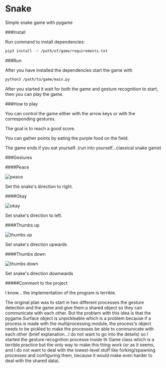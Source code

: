 # Snake
Simple snake game with pygame

###Install

Run command to install dependencies:

```bash
pip3 install -r /path/of/game/requirements.txt 
```


###Run

After you have installed the dependencies start
the game with

```bash
python3 /path/to/game/main.py
```

After you started it wait for both the game and gesture recognition to start, then you can play the game.


###How to play

You can control the game either with the arrow
keys or with the corresponding gestures.

The goal is to reach a good score.

You can gather points by eating the purple food on the field.

The game ends if you eat yourself. (run into yourself...classical snake game)


###Gestures

####Peace

![peace](https://cdn.shopify.com/s/files/1/0074/7598/6491/products/peace-lf-3_grande.jpg?v=1548153577)

Set the snake's direction to right.


####Okay


![okay](https://proofreadmyessay.co.uk/wp-content/uploads/2019/12/Tauchzeichen-Okay-Diving-Sign-Okay.png)

Set snake's direction to left.


####Thumbs up

![thumbs up](https://www.nicepng.com/png/detail/7-74503_free-image-on-pixabay-youtube-thumbs-up-png.png)

Set snake's direction upwards


####Thumbs down

![thumbs down](https://jf-staeulalia.pt/img/other/66/collection-thumbs-down-cliparts-31.png)

Set snake's direction downwards


#####Comment to the project

I know... the implementation of the program is terrible.

The original plan was to start in two different processes the gesture detection and the game and give them a shared object so they can communicate with each other. But the problem with this idea is that the pygame.Surface object is unpickleable which is a problem because if a process is made with the multiprocessing module, the process's object needs to be pickled to make the processes be able to communicate with each other (brief explanation...I do not want to go into the details)  so I started the gesture recognition processe inside th Game class which is a terrible practice but the only way to make this thing work (or as it seems, and I do not want to deal with the lowest-level stuff like forking/spawning processes and configuring them, because it would make even harder to deal with the shared data).